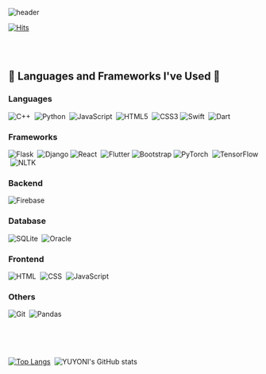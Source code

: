 ![header](https://capsule-render.vercel.app/api?type=waving&color=0:B2BED9,90:B7D4CD&height=200&&section=footer&text=Welcome%20to%20My%20Code%20Space!&fontSize=55&fontColor=FFFFFF&borderRadius=30&animation=twinkling&fontAlignY=65)

[![Hits](https://hits.seeyoufarm.com/api/count/incr/badge.svg?url=https%3A%2F%2Fgithub.com%2Fgjbae1212%2Fhit-counter)](https://hits.seeyoufarm.com) 

<br/><br/>
## 🔨 Languages and Frameworks I've Used 🔨

### **Languages**
![C++](https://img.shields.io/badge/C++-00599C?style=for-the-badge&logo=cplusplus&logoColor=white) &nbsp;![Python](https://img.shields.io/badge/Python-3776AB?style=for-the-badge&logo=python&logoColor=white) &nbsp;![JavaScript](https://img.shields.io/badge/JavaScript-F7DF1E?style=for-the-badge&logo=javascript&logoColor=black) &nbsp;![HTML5](https://img.shields.io/badge/HTML5-E34F26?style=for-the-badge&logo=html5&logoColor=white) &nbsp;![CSS3](https://img.shields.io/badge/CSS3-1572B6?style=for-the-badge&logo=css3&logoColor=white)
![Swift](https://img.shields.io/badge/Swift-FA7343?style=for-the-badge&logo=swift&logoColor=white) &nbsp;![Dart](https://img.shields.io/badge/Dart-0175C2?style=for-the-badge&logo=dart&logoColor=white)

### **Frameworks**
![Flask](https://img.shields.io/badge/Flask-000000?style=for-the-badge&logo=flask&logoColor=white) &nbsp;![Django](https://img.shields.io/badge/Django-092E20?style=for-the-badge&logo=django&logoColor=white)
![React](https://img.shields.io/badge/React-61DAFB?style=for-the-badge&logo=react&logoColor=white) &nbsp;![Flutter](https://img.shields.io/badge/Flutter-02569B?style=for-the-badge&logo=flutter&logoColor=white)
![Bootstrap](https://img.shields.io/badge/Bootstrap-7952B3?style=for-the-badge&logo=bootstrap&logoColor=white)
![PyTorch](https://img.shields.io/badge/PyTorch-EE4C2C?style=for-the-badge&logo=pytorch&logoColor=white) &nbsp;![TensorFlow](https://img.shields.io/badge/TensorFlow-FF6F00?style=for-the-badge&logo=tensorflow&logoColor=white) &nbsp;![NLTK](https://img.shields.io/badge/NLTK-01B168?style=for-the-badge&logo=nltk&logoColor=white)

### **Backend**
![Firebase](https://img.shields.io/badge/Firebase-FFCA28?style=for-the-badge&logo=firebase&logoColor=white) &nbsp;

### **Database**
![SQLite](https://img.shields.io/badge/SQLite-003B57?style=for-the-badge&logo=sqlite&logoColor=white) &nbsp;![Oracle](https://img.shields.io/badge/Oracle-F80000?style=for-the-badge&logo=oracle&logoColor=white)

### **Frontend**
![HTML](https://img.shields.io/badge/HTML5-E34F26?style=for-the-badge&logo=html5&logoColor=white) &nbsp;![CSS](https://img.shields.io/badge/CSS3-1572B6?style=for-the-badge&logo=css3&logoColor=white) &nbsp;![JavaScript](https://img.shields.io/badge/JavaScript-F7DF1E?style=for-the-badge&logo=javascript&logoColor=black)

### **Others**
![Git](https://img.shields.io/badge/Git-F05032?style=for-the-badge&logo=git&logoColor=white) &nbsp;![Pandas](https://img.shields.io/badge/Pandas-150458?style=for-the-badge&logo=pandas&logoColor=white) &nbsp;

<br/><br/><br/>

[![Top Langs](https://github-readme-stats.vercel.app/api/top-langs/?username=yuyoni&layout=donut&langs_count=8&theme=vue-dark&bg_color=FFFFFF&title_color=445878&text_color=000000)](https://github.com/anuraghazra/github-readme-stats) &nbsp;![YUYONI's GitHub stats](https://github-readme-stats.vercel.app/api?username=yuyoni&show_icons=true&theme=vue&rank_icon=github&icon_color=445878&bg_color=FFFFFF&title_color=445878&text_color=000000)
